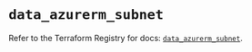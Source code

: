 # `data_azurerm_subnet`

Refer to the Terraform Registry for docs: [`data_azurerm_subnet`](https://registry.terraform.io/providers/hashicorp/azurerm/4.45.0/docs/data-sources/subnet).
